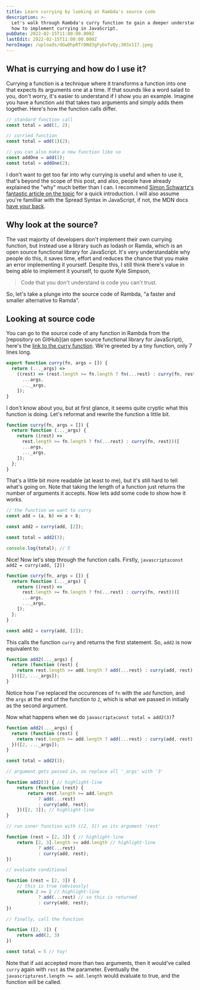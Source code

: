 ```yaml
---
title: Learn currying by looking at Rambda's source code
description: >-
  Let's walk through Rambda's curry function to gain a deeper understanding of
  how to implement currying in JavaScript.
pubDate: 2022-02-15T11:00:00.000Z
lastEdit: 2022-02-15T11:00:00.000Z
heroImage: /uploads/dGwDhpRTrDNd3gFybvTvQy;303x117.jpeg
---
```


## What is currying and how do I use it?

Currying a function is a technique where it transforms a function into one that expects its arguments one at a time. If that sounds like a word salad to you, don't worry, it's easier to understand if I show you an example. Imagine you have a function `add` that takes two arguments and simply adds them together. Here's how the function calls differ.

```javascript
// standard function call
const total = add(1, 2);

// curried function
const total = add(1)(2);

// you can also make a new function like so
const addOne = add(1);
const total = addOne(2);
```

I don't want to get too far into why currying is useful and when to use it, that's beyond the scope of this post, and also, people have already explained the "why" much better than I can. I recommend [Simon Schwartz's fantastic article on the topic](https://medium.com/dailyjs/why-the-fudge-should-i-use-currying-84e4000c8743) for a quick introduction. I will also assume you're familliar with the Spread Syntax in JavaScript, if not, the MDN docs [have your back](https://developer.mozilla.org/en-US/docs/Web/JavaScript/Reference/Operators/Spread_syntax).

## Why look at the source?

The vast majority of developers don't implement their own currying function, but instead use a library such as lodash or Ramda, which is an open source functional library for JavaScript. It's very understandable why people do this, it saves time, effort and reduces the chance that you make an error implementing it yourself. Despite this, I still think there's value in being able to implement it yourself, to quote Kyle Simpson,

> Code that you don't understand is code you can't trust.

So, let's take a plunge into the source code of Rambda, "a faster and smaller alternative to Ramda".

## Looking at source code

You can go to the source code of any function in Rambda from the [repository on GitHub](an open source functional library for JavaScript), here's the [link to the curry function](https://github.com/selfrefactor/rambda/blob/master/src/curry.js). We're greeted by a tiny function, only 7 lines long.

```javascript
export function curry(fn, args = []) {
  return (..._args) =>
    ((rest) => (rest.length >= fn.length ? fn(...rest) : curry(fn, rest)))([
      ...args,
      ..._args,
    ]);
}
```

I don't know about you, but at first glance, it seems quite cryptic what this function is doing. Let's reformat and rewrite the function a little bit.

```javascript
function curry(fn, args = []) {
  return function (..._args) {
    return ((rest) =>
      rest.length >= fn.length ? fn(...rest) : curry(fn, rest))([
      ...args,
      ..._args,
    ]);
  };
}
```

That's a little bit more readable (at least to me), but it's still hard to tell what's going on. Note that taking the length of a function just returns the number of arguments it accepts. Now lets add some code to show how it works.

```javascript
// the function we want to curry
const add = (a, b) => a + b;

const add2 = curry(add, [2]);

const total = add2(3);

console.log(total); // 5
```

Nice! Now let's step through the function calls. Firstly, `javascript±const add2 = curry(add, [2])`

```javascript
function curry(fn, args = []) {
  return function (..._args) {
    return ((rest) =>
      rest.length >= fn.length ? fn(...rest) : curry(fn, rest))([
      ...args,
      ..._args,
    ]);
  };
}

const add2 = curry(add, [2]);
```

This calls the function `curry` and returns the first statement. So, `add2` is now equivalent to:

```javascript
function add2(..._args) {
  return (function (rest) {
    return rest.length >= add.length ? add(...rest) : curry(add, rest);
  })([2, ..._args]);
}
```

Notice how I've replaced the occurences of `fn` with the `add` function, and the `args` at the end of the function to `2`, which is what we passed in initially as the second argument.

Now what happens when we do `javascript±const total = add2(3)`?

```javascript
function add2(..._args) {
  return (function (rest) {
    return rest.length >= add.length ? add(...rest) : curry(add, rest);
  })([2, ..._args]);
}

const total = add2(3);
```

```javascript
// argument gets passed in, so replace all '_args' with '3'

function add2(3) { // highlight-line
	return (function (rest) {
		return rest.length >= add.length
			? add(...rest)
			: curry(add, rest);
	})([2, 3]); // highlight-line
}
```

```javascript
// run inner function with ([2, 3]) as its argument 'rest'

function (rest = [2, 3]) { // highlight-line
	return [2, 3].length >= add.length // highlight-line
			? add(...rest)
			: curry(add, rest);
})
```

```javascript
// evaluate conditional

function (rest = [2, 3]) {
	// this is true (obviously)
	return 2 >= 2 // highlight-line
			? add(...rest) // so this is returned
			: curry(add, rest);
})
```

```javascript
// finally, call the function

function ([2, 3]) {
	return add(2, 3)
})

const total = 5 // Yay!
```

Note that if `add` accepted more than two arguments, then it would've called `curry` again with `rest` as the parameter. Eventually the `javascript±rest.length >= add.length` would evaluate to true, and the function will be called.
